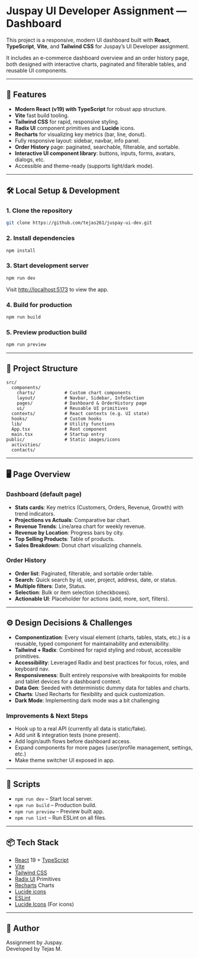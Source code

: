 # Juspay UI Developer Assignment — Dashboard

This project is a responsive, modern UI dashboard built with **React**, **TypeScript**, **Vite**, and **Tailwind CSS** for Juspay’s UI Developer assignment.

It includes an e-commerce dashboard overview and an order history page, both designed with interactive charts, paginated and filterable tables, and reusable UI components.

---

## 🚀 Features

- **Modern React (v19) with TypeScript** for robust app structure.
- **Vite** fast build tooling.
- **Tailwind CSS** for rapid, responsive styling.
- **Radix UI** component primitives and **Lucide** icons.
- **Recharts** for visualizing key metrics (bar, line, donut).
- Fully responsive layout: sidebar, navbar, info panel.
- **Order History** page: paginated, searchable, filterable, and sortable.
- **Interactive UI component library**: buttons, inputs, forms, avatars, dialogs, etc.
- Accessible and theme-ready (supports light/dark mode).

---

## 🛠️ Local Setup & Development

### 1. Clone the repository

```sh
git clone https://github.com/tejas261/juspay-ui-dev.git
```

### 2. Install dependencies

```sh
npm install
```

### 3. Start development server

```sh
npm run dev
```

Visit [http://localhost:5173](http://localhost:5173) to view the app.

### 4. Build for production

```sh
npm run build
```

### 5. Preview production build

```sh
npm run preview
```

---

## 📁 Project Structure

```
src/
  components/
    charts/           # Custom chart components
    layout/           # Navbar, Sidebar, InfoSection
    pages/            # Dashboard & OrderHistory page
    ui/               # Reusable UI primitives
  contexts/           # React contexts (e.g. UI state)
  hooks/              # Custom hooks
  lib/                # Utility functions
  App.tsx             # Root component
  main.tsx            # Startup entry
public/               # Static images/icons
  activities/
  contacts/
```

---

## 🖥️ Page Overview

### Dashboard (default page)

- **Stats cards**: Key metrics (Customers, Orders, Revenue, Growth) with trend indicators.
- **Projections vs Actuals**: Comparative bar chart.
- **Revenue Trends**: Line/area chart for weekly revenue.
- **Revenue by Location**: Progress bars by city.
- **Top Selling Products**: Table of products.
- **Sales Breakdown**: Donut chart visualizing channels.

### Order History

- **Order list**: Paginated, filterable, and sortable order table.
- **Search**: Quick search by id, user, project, address, date, or status.
- **Multiple filters**: Date, Status.
- **Selection**: Bulk or item selection (checkboxes).
- **Actionable UI**: Placeholder for actions (add, more, sort, filters).

---

## ⚙️ Design Decisions & Challenges

- **Componentization**: Every visual element (charts, tables, stats, etc.) is a reusable, typed component for maintainability and extensibility.
- **Tailwind + Radix**: Combined for rapid styling and robust, accessible primitives.
- **Accessibility**: Leveraged Radix and best practices for focus, roles, and keyboard nav.
- **Responsiveness**: Built entirely responsive with breakpoints for mobile and tablet devices for a dashboard context.
- **Data Gen**: Seeded with deterministic dummy data for tables and charts.
- **Charts**: Used Recharts for flexibility and quick customization.
- **Dark Mode**: Implementing dark mode was a bit challenging

### Improvements & Next Steps

- Hook up to a real API (currently all data is static/fake).
- Add unit & integration tests (none present).
- Add login/auth flows before dashboard access.
- Expand components for more pages (user/profile management, settings, etc.)
- Make theme switcher UI exposed in app.

---

## 📝 Scripts

- `npm run dev` – Start local server.
- `npm run build` – Production build.
- `npm run preview` – Preview built app.
- `npm run lint` – Run ESLint on all files.

---

## 📦 Tech Stack

- [React](https://react.dev/) 19 + [TypeScript](https://www.typescriptlang.org/)
- [Vite](https://vitejs.dev/)
- [Tailwind CSS](https://tailwindcss.com/)
- [Radix UI](https://www.radix-ui.com/) Primitives
- [Recharts](https://recharts.org/) Charts
- [Lucide icons](https://lucide.dev/)
- [ESLint](https://eslint.org/)
- [Lucide Icons](https://lucide.dev/) (For icons)

---

## 👤 Author

Assignment by Juspay.  
Developed by Tejas M.
